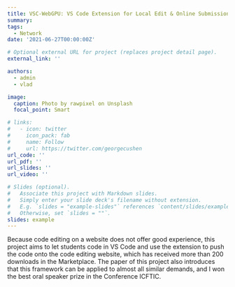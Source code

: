 ```yaml
---
title: VSC-WebGPU: VS Code Extension for Local Edit & Online Submission Tasks
summary:
tags:
  - Network
date: '2021-06-27T00:00:00Z'

# Optional external URL for project (replaces project detail page).
external_link: ''

authors:
  - admin
  - vlad

image:
  caption: Photo by rawpixel on Unsplash
  focal_point: Smart

# links:
#   - icon: twitter
#     icon_pack: fab
#     name: Follow
#     url: https://twitter.com/georgecushen
url_code: ''
url_pdf: ''
url_slides: ''
url_video: ''

# Slides (optional).
#   Associate this project with Markdown slides.
#   Simply enter your slide deck's filename without extension.
#   E.g. `slides = "example-slides"` references `content/slides/example-slides.md`.
#   Otherwise, set `slides = ""`.
slides: example
---
```


Because code editing on a website does not offer good experience, this project aims to let students code in VS Code and use the extension to push the code onto the code editing website, which has received more than 200 downloads in the Marketplace. The paper of this project also introduces that this framework can be applied to almost all similar demands, and I won the best oral speaker prize in the Conference ICFTIC.

